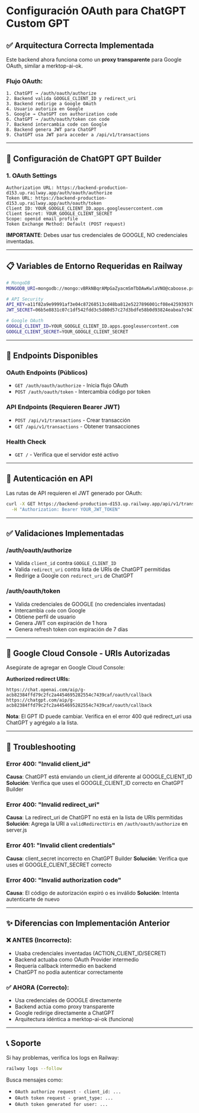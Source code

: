 # Configuración OAuth para ChatGPT Custom GPT

## ✅ Arquitectura Correcta Implementada

Este backend ahora funciona como un **proxy transparente** para Google OAuth, similar a merktop-ai-ok.

### Flujo OAuth:
```
1. ChatGPT → /auth/oauth/authorize
2. Backend valida GOOGLE_CLIENT_ID y redirect_uri
3. Backend redirige a Google OAuth
4. Usuario autoriza en Google
5. Google → ChatGPT con authorization code
6. ChatGPT → /auth/oauth/token con code
7. Backend intercambia code con Google
8. Backend genera JWT para ChatGPT
9. ChatGPT usa JWT para acceder a /api/v1/transactions
```

---

## 🔧 Configuración de ChatGPT GPT Builder

### 1. OAuth Settings

```
Authorization URL: https://backend-production-d153.up.railway.app/auth/oauth/authorize
Token URL: https://backend-production-d153.up.railway.app/auth/oauth/token
Client ID: YOUR_GOOGLE_CLIENT_ID.apps.googleusercontent.com
Client Secret: YOUR_GOOGLE_CLIENT_SECRET
Scope: openid email profile
Token Exchange Method: Default (POST request)
```

**IMPORTANTE**: Debes usar tus credenciales de GOOGLE, NO credenciales inventadas.

---

## 📋 Variables de Entorno Requeridas en Railway

```bash
# MongoDB
MONGODB_URI=mongodb://mongo:vBRkNBqrAMpGaZyacmSmTbDAwKwlaVNO@caboose.proxy.rlwy.net:50648

# API Security
API_KEY=a11f82a9e99991af3e04c87268513cd48ba812e5227896001cf08e4259393703
JWT_SECRET=06b5e8831c07c1df542fdd3c5d80d57c27d3bdfe58b0d93824eabea7c947439cc01424ea73a83bea101ce651ac54420b8672e1a87d2048feed8bbc78723a68f6

# Google OAuth
GOOGLE_CLIENT_ID=YOUR_GOOGLE_CLIENT_ID.apps.googleusercontent.com
GOOGLE_CLIENT_SECRET=YOUR_GOOGLE_CLIENT_SECRET
```

---

## 🚀 Endpoints Disponibles

### OAuth Endpoints (Públicos)
- `GET /auth/oauth/authorize` - Inicia flujo OAuth
- `POST /auth/oauth/token` - Intercambia código por token

### API Endpoints (Requieren Bearer JWT)
- `POST /api/v1/transactions` - Crear transacción
- `GET /api/v1/transactions` - Obtener transacciones

### Health Check
- `GET /` - Verifica que el servidor esté activo

---

## 🔑 Autenticación en API

Las rutas de API requieren el JWT generado por OAuth:

```bash
curl -X GET https://backend-production-d153.up.railway.app/api/v1/transactions \
  -H "Authorization: Bearer YOUR_JWT_TOKEN"
```

---

## ✅ Validaciones Implementadas

### /auth/oauth/authorize
- Valida `client_id` contra `GOOGLE_CLIENT_ID`
- Valida `redirect_uri` contra lista de URIs de ChatGPT permitidas
- Redirige a Google con `redirect_uri` de ChatGPT

### /auth/oauth/token
- Valida credenciales de GOOGLE (no credenciales inventadas)
- Intercambia `code` con Google
- Obtiene perfil de usuario
- Genera JWT con expiración de 1 hora
- Genera refresh token con expiración de 7 días

---

## 📝 Google Cloud Console - URIs Autorizadas

Asegúrate de agregar en Google Cloud Console:

**Authorized redirect URIs:**
```
https://chat.openai.com/aip/g-acb82384ffd79c2fc2a4454695282554c7439caf/oauth/callback
https://chatgpt.com/aip/g-acb82384ffd79c2fc2a4454695282554c7439caf/oauth/callback
```

**Nota**: El GPT ID puede cambiar. Verifica en el error 400 qué redirect_uri usa ChatGPT y agrégalo a la lista.

---

## 🐛 Troubleshooting

### Error 400: "Invalid client_id"
**Causa**: ChatGPT está enviando un client_id diferente al GOOGLE_CLIENT_ID
**Solución**: Verifica que uses el GOOGLE_CLIENT_ID correcto en ChatGPT Builder

### Error 400: "Invalid redirect_uri"
**Causa**: La redirect_uri de ChatGPT no está en la lista de URIs permitidas
**Solución**: Agrega la URI a `validRedirectUris` en `/auth/oauth/authorize` en server.js

### Error 401: "Invalid client credentials"
**Causa**: client_secret incorrecto en ChatGPT Builder
**Solución**: Verifica que uses el GOOGLE_CLIENT_SECRET correcto

### Error 400: "Invalid authorization code"
**Causa**: El código de autorización expiró o es inválido
**Solución**: Intenta autenticarte de nuevo

---

## ✨ Diferencias con Implementación Anterior

### ❌ ANTES (Incorrecto):
- Usaba credenciales inventadas (ACTION_CLIENT_ID/SECRET)
- Backend actuaba como OAuth Provider intermedio
- Requería callback intermedio en backend
- ChatGPT no podía autenticar correctamente

### ✅ AHORA (Correcto):
- Usa credenciales de GOOGLE directamente
- Backend actúa como proxy transparente
- Google redirige directamente a ChatGPT
- Arquitectura idéntica a merktop-ai-ok (funciona)

---

## 📞 Soporte

Si hay problemas, verifica los logs en Railway:
```bash
railway logs --follow
```

Busca mensajes como:
- `OAuth authorize request - client_id: ...`
- `OAuth token request - grant_type: ...`
- `OAuth token generated for user: ...`
